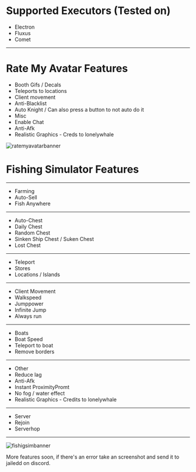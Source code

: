 # Supported Executors (Tested on)

+ Electron
+ Fluxus
+ Comet
  
---------------

# Rate My Avatar Features

+ Booth Gifs / Decals
+ Teleports to locations
+ Client movement
+ Anti-Blacklist
+ Auto Knight / Can also press a button to not auto do it
+ Misc
+ Enable Chat
+ Anti-Afk
+ Realistic Graphics - Creds to lonelywhale

![ratemyavatarbanner](https://github.com/bobowawahahahbobobwahahawoaowabobwabo/ClearWare/assets/110189904/4069bb9f-0c84-43cb-a1ce-bdc730ed98af)


# Fishing Simulator Features
---------------
+ Farming
+ Auto-Sell
+ Fish Anywhere
---------------
+ Auto-Chest
+ Daily Chest
+ Random Chest
+ Sinken Ship Chest / Suken Chest
+ Lost Chest
---------------
+ Teleport
+ Stores
+ Locations / Islands
---------------
+ Client Movement
+ Walkspeed
+ Jumppower
+ Infinite Jump
+ Always run
---------------
+ Boats
+ Boat Speed
+ Teleport to boat
+ Remove borders
---------------
+ Other
+ Reduce lag
+ Anti-Afk
+ Instant ProximityPromt
+ No fog / water effect
+ Realistic Graphics - Credits to lonelywhale
---------------
+ Server
+ Rejoin
+ Serverhop
---------------
![fishigsimbanner](https://github.com/bobowawahahahbobobwahahawoaowabobwabo/ClearWare/assets/110189904/c79aed3a-f921-44d6-b082-cc88f6265c98)

More features soon, if there's an error take an screenshot and send it to jailedd on discord.
